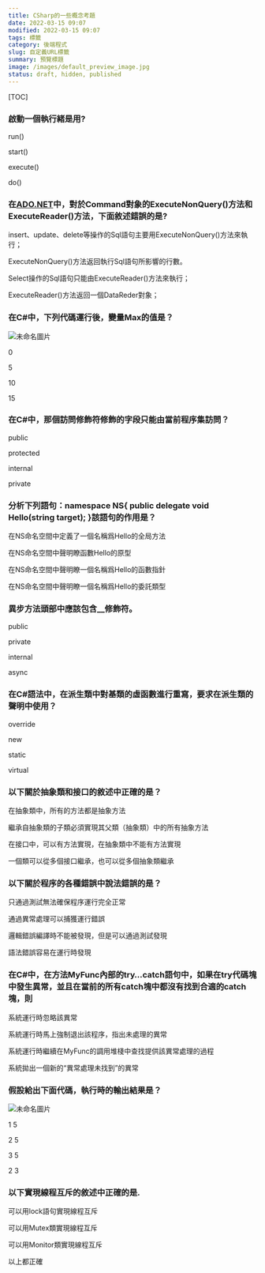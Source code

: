 ```yaml
---
title: CSharp的一些概念考題
date: 2022-03-15 09:07
modified: 2022-03-15 09:07
tags: 標籤
category: 後端程式
slug: 自定義URL標籤
summary: 預覽標題
image: /images/default_preview_image.jpg
status: draft, hidden, published
---
```


[TOC]

### 啟動一個執行緒是用?

run()

start()

execute()

do()

### 在[ADO.NET](https://www.google.com/url?q=http://ADO.NET&sa=D&source=editors&ust=1647308808980340&usg=AOvVaw282aa1diQzPHhAWaNCoKlg)中，對於Command對象的ExecuteNonQuery()方法和ExecuteReader()方法，下面敘述錯誤的是?


insert、update、delete等操作的Sql語句主要用ExecuteNonQuery()方法來執行；

ExecuteNonQuery()方法返回執行Sql語句所影響的行數。

Select操作的Sql語句只能由ExecuteReader()方法來執行；

ExecuteReader()方法返回一個DataReder對象；

### 在C#中，下列代碼運行後，變量Max的值是？

![未命名圖片](https://lh6.googleusercontent.com/jnk3mLIE2JM3ASZEVsadAcPNGvy-m0xMyD0MDkdgA7qYfoSNFjYrkt4CTvRp2XjPkH4PM_srb1pI930OgFRVxp5qkwYcSBwpmEVuJOrw_i3JD216XbXonWk-MZqY61TF=w740)

0

5

10

15

### 在C#中，那個訪問修飾符修飾的字段只能由當前程序集訪問？

public

protected

internal

private

### 分析下列語句：namespace NS{ public delegate void Hello(string target); }該語句的作用是？

在NS命名空間中定義了一個名稱爲Hello的全局方法

在NS命名空間中聲明瞭函數Hello的原型

在NS命名空間中聲明瞭一個名稱爲Hello的函數指針

在NS命名空間中聲明瞭一個名稱爲Hello的委託類型

### 異步方法頭部中應該包含__修飾符。

public

private

internal

async

### 在C#語法中，在派生類中對基類的虛函數進行重寫，要求在派生類的聲明中使用？

override

new

static

virtual

### 以下關於抽象類和接口的敘述中正確的是？

在抽象類中，所有的方法都是抽象方法

繼承自抽象類的子類必須實現其父類（抽象類）中的所有抽象方法

在接口中，可以有方法實現，在抽象類中不能有方法實現

一個類可以從多個接口繼承，也可以從多個抽象類繼承

### 以下關於程序的各種錯誤中說法錯誤的是？

只通過測試無法確保程序運行完全正常

通過異常處理可以捕獲運行錯誤

邏輯錯誤編譯時不能被發現，但是可以通過測試發現

語法錯誤容易在運行時發現

### 在C#中，在方法MyFunc內部的try…catch語句中，如果在try代碼塊中發生異常，並且在當前的所有catch塊中都沒有找到合適的catch塊，則

系統運行時忽略該異常

系統運行時馬上強制退出該程序，指出未處理的異常

系統運行時繼續在MyFunc的調用堆棧中查找提供該異常處理的過程

系統拋出一個新的“異常處理未找到”的異常

### 假設給出下面代碼，執行時的輸出結果是？


![未命名圖片](https://lh5.googleusercontent.com/0qNf-_tlPCDnXaSwRT4X4mWHVFOH_hqjY7mkaddzL45l5l40FZrcOA8M9NDkciyt-OdZvSLodBnTHEi0n_4SJMsRFhweiMvhcU3gyu_XvOTjkDQ0szJJTbWDL-UoRXB_=w740)

1 5

2 5

3 5

2 3

### 以下實現線程互斥的敘述中正確的是.

可以用lock語句實現線程互斥

可以用Mutex類實現線程互斥

可以用Monitor類實現線程互斥

以上都正確